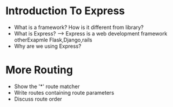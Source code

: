 # Introduction To Express

* What is a framework? How is it different from library?
* What is Express?  -->
	Express is a web development framework otherExapmle Flask,Django,rails 
* Why are we using Express? 
	
		
# More Routing
	
* Show the '*' route matcher
* Write routes containing route parameters
* Discuss route order

